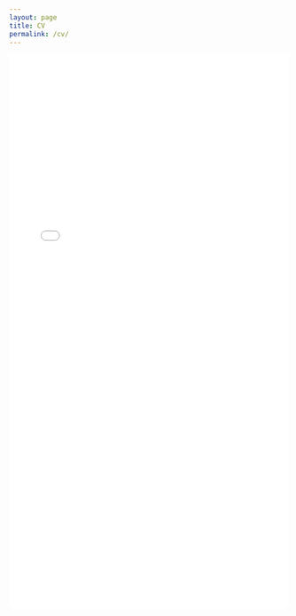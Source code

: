 ```yaml
---
layout: page
title: CV
permalink: /cv/
---
```


<embed src="/assets/images/CV_Jan25.pdf" width="100%" height="1000px" type="application/pdf">
